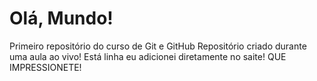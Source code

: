 # Olá, Mundo!
 Primeiro repositório do curso de Git e GitHub
Repositório criado durante uma aula  ao vivo!
Está linha eu adicionei  diretamente no saite! QUE IMPRESSIONETE!
